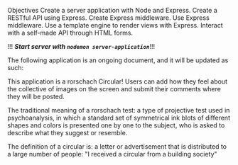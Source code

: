 Objectives
Create a server application with Node and Express.
Create a RESTful API using Express.
Create Express middleware.
Use Express middleware.
Use a template engine to render views with Express.
Interact with a self-made API through HTML forms.

!!! ***Start server with `nodemon server-application`***!!!

The following application is an ongoing document, and it will be updated as such: 

This application is a rorschach Circular! Users can add how they feel about the collective of images on the screen and submit their comments where they will be posted. 

The traditional meaning of a rorschach test: a type of projective test used in psychoanalysis, in which a standard set of symmetrical ink blots of different shapes and colors is presented one by one to the subject, who is asked to describe what they suggest or resemble. 

The definition of a circular is: a letter or advertisement that is distributed to a large number of people:
"I received a circular from a building society"
